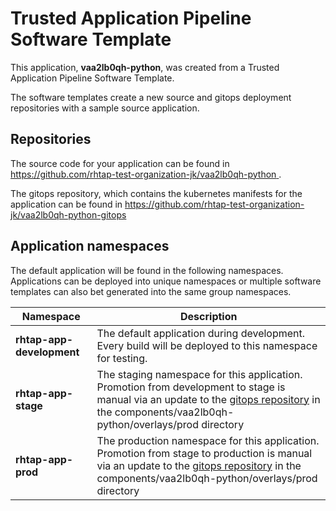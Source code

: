 # Trusted Application Pipeline Software Template

This application, **vaa2lb0qh-python**, was created from a Trusted Application Pipeline Software Template.

The software templates create a new source and gitops deployment repositories with a sample source application. 

## Repositories

The source code for your application can be found in [https://github.com/rhtap-test-organization-jk/vaa2lb0qh-python ](https://github.com/rhtap-test-organization-jk/vaa2lb0qh-python ).
 
The gitops repository, which contains the kubernetes manifests for the application can be found in 
[https://github.com/rhtap-test-organization-jk/vaa2lb0qh-python-gitops ](https://github.com/rhtap-test-organization-jk/vaa2lb0qh-python-gitops ) 

## Application namespaces 

The default application will be found in the following namespaces. Applications can be deployed into unique namespaces or multiple software templates can also bet generated into the same group namespaces.  

|  Namespace   |  Description   |  
| -------- | -------- |   
| **rhtap-app-development** | The default application during development. Every build will be deployed to this namespace for testing. | 
| **rhtap-app-stage** | The staging namespace for this application. Promotion from development to stage is manual via an update to the [gitops repository](https://github.com/rhtap-test-organization-jk/vaa2lb0qh-python-gitops ) in the components/vaa2lb0qh-python/overlays/prod directory |  
| **rhtap-app-prod** | The production namespace for this application. Promotion from stage to production is manual via an update to the [gitops repository](https://github.com/rhtap-test-organization-jk/vaa2lb0qh-python-gitops ) in the components/vaa2lb0qh-python/overlays/prod directory | 